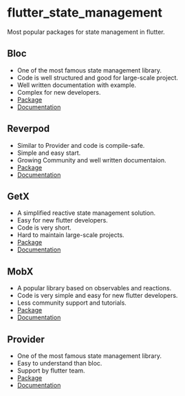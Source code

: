 # flutter_state_management
Most popular packages for state management in flutter.

## Bloc
- One of the most famous state management library.
- Code is well structured and good for large-scale project.
- Well written documentation with example.
- Complex for new developers.
- <a href="https://pub.dev/packages/flutter_bloc">Package</a>
- <a href="https://bloclibrary.dev/#/gettingstarted">Documentation</a>

## Reverpod
- Similar to Provider and code is compile-safe.
- Simple and easy start.
- Growing Community and well written documentaion.
- <a href="https://pub.dev/packages/riverpod">Package</a>
- <a href="https://riverpod.dev/docs/getting_started">Documentation</a>

## GetX
- A simplified reactive state management solution.
- Easy for new flutter developers.
- Code is very short.
- Hard to maintain large-scale projects.
- <a href="https://pub.dev/packages/get">Package</a>
- <a href="https://chornthorn.github.io/getx-docs/index">Documentation</a>

## MobX
- A popular library based on observables and reactions.
- Code is very simple and easy for new flutter developers.
- Less community support and tutorials.
- <a href="https://pub.dev/packages/mobx">Package</a>
- <a href="https://mobx.netlify.app/">Documentation</a>

## Provider
- One of the most famous state management library.
- Easy to understand than bloc.
- Support by flutter team.
- <a href="https://pub.dev/packages/provider">Package</a>
- <a href="https://pub.dev/documentation/provider/latest/provider/provider-library.html">Documentation</a>

